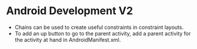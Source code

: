 # Android Development V2

* Chains can be used to create useful constraints in constraint layouts.
* To add an up button to go to the parent activity, add a parent activity for the activity at hand in AndroidManifest.xml.
